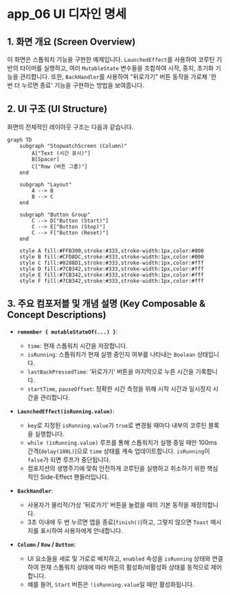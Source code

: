 # app_06 UI 디자인 명세

## 1. 화면 개요 (Screen Overview)

이 화면은 스톱워치 기능을 구현한 예제입니다. `LaunchedEffect`를 사용하여 코루틴 기반의 타이머를 실행하고, 여러 `MutableState` 변수들을 조합하여 시작, 중지, 초기화 기능을 관리합니다. 또한, `BackHandler`를 사용하여 "뒤로가기" 버튼 동작을 가로채 '한 번 더 누르면 종료' 기능을 구현하는 방법을 보여줍니다.

## 2. UI 구조 (UI Structure)

화면의 전체적인 레이아웃 구조는 다음과 같습니다.

```mermaid
graph TD
    subgraph "StopwatchScreen (Column)"
        A["Text (시간 표시)"]
        B[Spacer]
        C["Row (버튼 그룹)"]
    end

    subgraph "Layout"
        A --> B
        B --> C
    end
    
    subgraph "Button Group"
        C --> D["Button (Start)"]
        C --> E["Button (Stop)"]
        C --> F["Button (Reset)"]
    end

    style A fill:#FFB300,stroke:#333,stroke-width:1px,color:#000
    style B fill:#CFD8DC,stroke:#333,stroke-width:1px,color:#000
    style C fill:#0288D1,stroke:#333,stroke-width:1px,color:#fff
    style D fill:#7CB342,stroke:#333,stroke-width:1px,color:#fff
    style E fill:#7CB342,stroke:#333,stroke-width:1px,color:#fff
    style F fill:#7CB342,stroke:#333,stroke-width:1px,color:#fff
```

## 3. 주요 컴포저블 및 개념 설명 (Key Composable & Concept Descriptions)

*   **`remember { mutableStateOf(...) }`**:
    *   `time`: 현재 스톱워치 시간을 저장합니다.
    *   `isRunning`: 스톱워치가 현재 실행 중인지 여부를 나타내는 `Boolean` 상태입니다.
    *   `lastBackPressedTime`: '뒤로가기' 버튼을 마지막으로 누른 시간을 기록합니다.
    *   `startTime`, `pauseOffset`: 정확한 시간 측정을 위해 시작 시간과 일시정지 시간을 관리합니다.

*   **`LaunchedEffect(isRunning.value)`**:
    *   `key`로 지정된 `isRunning.value`가 `true`로 변경될 때마다 내부의 코루틴 블록을 실행합니다.
    *   `while (isRunning.value)` 루프를 통해 스톱워치가 실행 중일 때만 100ms 간격(`delay(100L)`)으로 `time` 상태를 계속 업데이트합니다. `isRunning`이 `false`가 되면 루프가 중단됩니다.
    *   컴포지션의 생명주기에 맞춰 안전하게 코루틴을 실행하고 취소하기 위한 핵심적인 Side-Effect 핸들러입니다.

*   **`BackHandler`**:
    *   사용자가 물리적/가상 '뒤로가기' 버튼을 눌렀을 때의 기본 동작을 재정의합니다.
    *   3초 이내에 두 번 누르면 앱을 종료(`finish()`)하고, 그렇지 않으면 `Toast` 메시지를 표시하여 사용자에게 안내합니다.

*   **`Column` / `Row` / `Button`**:
    *   UI 요소들을 세로 및 가로로 배치하고, `enabled` 속성을 `isRunning` 상태와 연결하여 현재 스톱워치 상태에 따라 버튼의 활성화/비활성화 상태를 동적으로 제어합니다.
    *   예를 들어, `Start` 버튼은 `!isRunning.value`일 때만 활성화됩니다.
